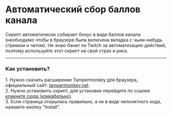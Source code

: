 # Автоматический сбор баллов канала
Скрипт автоматически собирает бонус в виде баллов канала (необходимо чтобы в браузере была включена вкладка с чьим-нибудь стримом и чатом). Не знаю банит ли Twitch за автоматизацию действий, поэтому используйте этот скрипт на свой страх и риск.

<hr>

<div>
  <h3>Как установить?</h3>
  <p>
  1. Нужно скачать расширение Tampermonkey для браузера, официальный сайт: <a href="https://tampermonkey.net/?locale=ru">tampermonkey.net</a>.
  <br>
  2. Нужно установить скрипт, для установки перейдите по ссылке <a href="https://github.com/Nubovik01/auto-bonus-claim-twitch/raw/main/extension/claimBonus.user.js">кликните сюда (кликабельно)</a>.
  <br>
  3. Если страница открылась правильно, а не в виде непонятного кода, нажмите кнопку "Install".
  </p>
</div>
